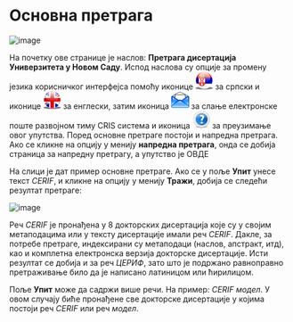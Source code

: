 # Основна претрага 
 
 ![image](https://user-images.githubusercontent.com/29538544/164893245-3b8e4ac7-e227-4171-80e7-185e6c3aa6ff.png)
 
На почетку ове странице је наслов: **Претрага дисертација Универзитета у Новом Саду**. Испод наслова  су опције за промену језика корисничког интерфејса помоћу иконице ![image](../images/serbian.png) за српски и иконице ![image](../images/english.png) за енглески, затим иконица ![image](../images/email.png) за слање електронске поште развојном тиму CRIS система и иконица ![image](../images/help.png) за преузимање овог упутства. 
Поред основне претраге постоји и напредна претрага. Ако се кликне на опцију у менију **напредна претрага**, онда се добија страница за напредну претрагу, а упутство је ОВДЕ

На слици је дат пример основне претраге. Ако се у поље **Упит** унесе текст *CERIF*, и кликне на опцију у менију **Тражи**, добија се следећи резултат претраге:     
 
 ![image](https://user-images.githubusercontent.com/29538544/164910664-4753116a-e9ac-4e38-a8a5-058813102f8e.png)
 
Реч *CERIF* је пронађена у 8 докторских дисертација које су у својим метаподацима или у тексту дисертације имали реч *CERIF*. Дакле, за потребе претраге, индексирани су метаподаци (наслов, апстракт, итд), као и комплетна електронска верзија докторске дисертације. Исти резултат се добија и за реч *ЦЕРИФ*, зато што је подржано равноправно претраживање било да је написано латиницом или ћирилицом.

Поље **Упит** може да садржи више речи. На пример: *CERIF модел*. У овом случају биће пронађене све докторске дисертације у којима постоји реч *CERIF* или реч *модел*.  
